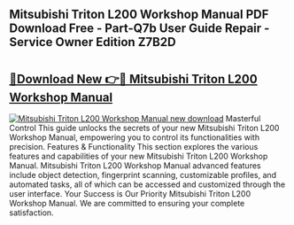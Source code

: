 ## Mitsubishi Triton L200 Workshop Manual PDF Download Free - Part-Q7b User Guide Repair - Service Owner Edition Z7B2D

# <h2><a href="http://cf16838.oget.top/?id=Mitsubishi+Triton+L200+Workshop+Manual">🔗Download New 👉🔴 Mitsubishi Triton L200 Workshop Manual</a></h2>

[![Mitsubishi Triton L200 Workshop Manual new download](https://i.imgur.com/5g1atiW.png)](http://cf16838.oget.top/?id=Mitsubishi+Triton+L200+Workshop+Manual)
Masterful Control This guide unlocks the secrets of your new Mitsubishi Triton L200 Workshop Manual, empowering you to control its functionalities with precision. Features & Functionality This section explores the various features and capabilities of your new Mitsubishi Triton L200 Workshop Manual. Mitsubishi Triton L200 Workshop Manual advanced features include object detection, fingerprint scanning, customizable profiles, and automated tasks, all of which can be accessed and customized through the user interface. Your Success is Our Priority Mitsubishi Triton L200 Workshop Manual. We are committed to ensuring your complete satisfaction.
